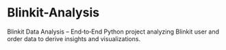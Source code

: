 # Blinkit-Analysis
Blinkit Data Analysis – End‑to‑End Python project analyzing Blinkit user and order data to derive insights and visualizations.
